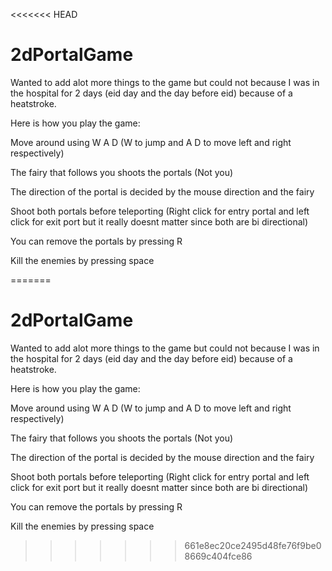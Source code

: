 <<<<<<< HEAD
# 2dPortalGame

Wanted to add alot more things to the game but could not because I was in the hospital for 2 days (eid day and the day before eid) because of a heatstroke.

Here is how you play the game:

Move around using W A D (W to jump and A D to move left and right respectively)

The fairy that follows you shoots the portals (Not you)

The direction of the portal is decided by the mouse direction and the fairy

Shoot both portals before teleporting (Right click for entry portal and left click for exit port but it really doesnt matter since both are bi directional)

You can remove the portals by pressing R

Kill the enemies by pressing space


=======
# 2dPortalGame

Wanted to add alot more things to the game but could not because I was in the hospital for 2 days (eid day and the day before eid) because of a heatstroke.

Here is how you play the game:

Move around using W A D (W to jump and A D to move left and right respectively)

The fairy that follows you shoots the portals (Not you)

The direction of the portal is decided by the mouse direction and the fairy

Shoot both portals before teleporting (Right click for entry portal and left click for exit port but it really doesnt matter since both are bi directional)

You can remove the portals by pressing R

Kill the enemies by pressing space


>>>>>>> 661e8ec20ce2495d48fe76f9be08669c404fce86
